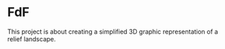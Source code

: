 # FdF
 This project is about creating a simplified 3D graphic representation of a relief landscape.
